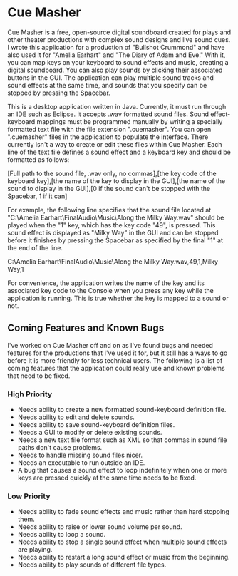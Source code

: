 # Cue Masher

Cue Masher is a free, open-source digital soundboard created for plays and other theater productions with complex sound designs and live sound cues. I wrote this application for a production of "Bullshot Crummond" and have also used it for "Amelia Earhart" and "The Diary of Adam and Eve." With it, you can map keys on your keyboard to sound effects and music, creating a digital soundboard. You can also play sounds by clicking their associated buttons in the GUI. The application can play multiple sound tracks and sound effects at the same time, and sounds that you specify can be stopped by pressing the Spacebar.

This is a desktop application written in Java. Currently, it must run through an IDE such as Eclipse. It accepts .wav formatted sound files. Sound effect-keyboard mappings must be programmed manually by writing a specially formatted text file with the file extension ".cuemasher". You can open ".cuemasher" files in the application to populate the interface. There currently isn't a way to create or edit these files within Cue Masher. Each line of the text file defines a sound effect and a keyboard key and should be formatted as follows:

[Full path to the sound file, .wav only, no commas],[the key code of the keyboard key],[the name of the key to display in the GUI],[the name of the sound to display in the GUI],[0 if the sound can't be stopped with the Spacebar, 1 if it can]

For example, the following line specifies that the sound file located at "C:\\Amelia Earhart\\FinalAudio\\Music\\Along the Milky Way.wav" should be played when the "1" key, which has the key code "49", is pressed. This sound effect is displayed as "Milky Way" in the GUI and can be stopped before it finishes by pressing the Spacebar as specified by the final "1" at the end of the line.

C:\\Amelia Earhart\\FinalAudio\\Music\\Along the Milky Way.wav,49,1,Milky Way,1

For convenience, the application writes the name of the key and its associated key code to the Console when you press any key while the application is running. This is true whether the key is mapped to a sound or not.

## Coming Features and Known Bugs

I've worked on Cue Masher off and on as I've found bugs and needed features for the productions that I've used it for, but it still has a ways to go before it is more friendly for less technical users. The following is a list of coming features that the application could really use and known problems that need to be fixed.

### High Priority

* Needs ability to create a new formatted sound-keyboard definition file.
* Needs ability to edit and delete sounds.
* Needs ability to save sound-keyboard definition files.
* Needs a GUI to modify or delete existing sounds.
* Needs a new text file format such as XML so that commas in sound file paths don't cause problems.
* Needs to handle missing sound files nicer.
* Needs an executable to run outside an IDE.
* A bug that causes a sound effect to loop indefinitely when one or more keys are pressed quickly at the same time needs to be fixed.

### Low Priority

* Needs ability to fade sound effects and music rather than hard stopping them.
* Needs ability to raise or lower sound volume per sound.
* Needs ability to loop a sound.
* Needs ability to stop a single sound effect when multiple sound effects are playing.
* Needs ability to restart a long sound effect or music from the beginning.
* Needs ability to play sounds of different file types.
